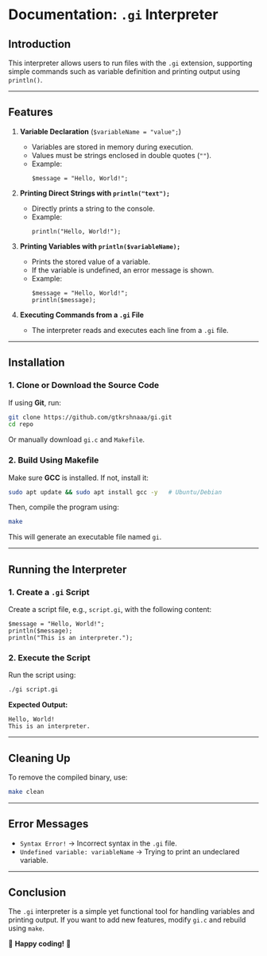 # **Documentation: `.gi` Interpreter**  

## **Introduction**  
This interpreter allows users to run files with the `.gi` extension, supporting simple commands such as variable definition and printing output using `println()`.  

---

## **Features**  

1. **Variable Declaration** (`$variableName = "value";`)  
   - Variables are stored in memory during execution.  
   - Values must be strings enclosed in double quotes (`""`).  
   - Example:  
     ```
     $message = "Hello, World!";
     ```

2. **Printing Direct Strings with `println("text");`**  
   - Directly prints a string to the console.  
   - Example:  
     ```
     println("Hello, World!");
     ```

3. **Printing Variables with `println($variableName);`**  
   - Prints the stored value of a variable.  
   - If the variable is undefined, an error message is shown.  
   - Example:  
     ```
     $message = "Hello, World!";
     println($message);
     ```

4. **Executing Commands from a `.gi` File**  
   - The interpreter reads and executes each line from a `.gi` file.

---

## **Installation**  

### **1. Clone or Download the Source Code**  
If using **Git**, run:  
```sh
git clone https://github.com/gtkrshnaaa/gi.git
cd repo
```
Or manually download `gi.c` and `Makefile`.  

### **2. Build Using Makefile**  
Make sure **GCC** is installed. If not, install it:  
```sh
sudo apt update && sudo apt install gcc -y   # Ubuntu/Debian
```
Then, compile the program using:  
```sh
make
```
This will generate an executable file named `gi`.  

---

## **Running the Interpreter**  

### **1. Create a `.gi` Script**  
Create a script file, e.g., `script.gi`, with the following content:  
```
$message = "Hello, World!";
println($message);
println("This is an interpreter.");
```

### **2. Execute the Script**  
Run the script using:  
```sh
./gi script.gi
```
**Expected Output:**  
```
Hello, World!
This is an interpreter.
```

---

## **Cleaning Up**  
To remove the compiled binary, use:  
```sh
make clean
```

---

## **Error Messages**  
- `Syntax Error!` → Incorrect syntax in the `.gi` file.  
- `Undefined variable: variableName` → Trying to print an undeclared variable.  

---

## **Conclusion**  
The `.gi` interpreter is a simple yet functional tool for handling variables and printing output. If you want to add new features, modify `gi.c` and rebuild using `make`.  

🚀 **Happy coding!** 🚀
